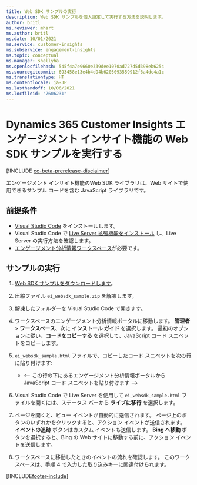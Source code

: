 ```yaml
---
title: Web SDK サンプルの実行
description: Web SDK サンプルを個人設定して実行する方法を説明します。
author: britl
ms.reviewer: mhart
ms.author: britl
ms.date: 10/01/2021
ms.service: customer-insights
ms.subservice: engagement-insights
ms.topic: conceptual
ms.manager: shellyha
ms.openlocfilehash: 545f4a7e9660e339dee1070ad727d5d398eb6254
ms.sourcegitcommit: 693458e13e4b4d94b6205093559912f6a4dc4a1c
ms.translationtype: HT
ms.contentlocale: ja-JP
ms.lasthandoff: 10/06/2021
ms.locfileid: "7606231"
---
```

# <a name="run-the-web-sdk-sample-for-dynamics-365-customer-insights-engagement-insights-capability"></a>Dynamics 365 Customer Insights エンゲージメント インサイト機能の Web SDK サンプルを実行する

[!INCLUDE [cc-beta-prerelease-disclaimer](includes/cc-beta-prerelease-disclaimer.md)]

エンゲージメント インサイト機能のWeb SDK ライブラリは、Web サイトで使用できるサンプル コードを含む JavaScript ライブラリです。

## <a name="prerequisites"></a>前提条件

- [Visual Studio Code](https://code.visualstudio.com/) をインストールします。
- Visual Studio Code で [Live Server 拡張機能をインストール](https://marketplace.visualstudio.com/items?itemName=ritwickdey.LiveServer) し、Live Server の実行方法を確認します。
- [エンゲージメント分析情報ワークスペース](create-workspace.md)が必要です。

## <a name="run-sample"></a>サンプルの実行

1. [Web SDK サンプルをダウンロードします](https://download.pi.dynamics.com/sdk/EngagementInsightsSamples/ei_websdk_sample.zip)。

1. 圧縮ファイル `ei_websdk_sample.zip` を解凍します。

1. 解凍したフォルダーを Visual Studio Code で開きます。

1. ワークスペースのエンゲージメント分析情報ポータルに移動します。 **管理者** > **ワークスペース**、次に **インストール ガイド** を選択します。 最初のオプションに従い、**コードをコピーする** を選択して、JavaScript コード スニペットをコピーします。

1. `ei_websdk_sample.html` ファイルで、コピーしたコード スニペットを次の行に貼り付けます:

   - <-- この行の下にあるエンゲージメント分析情報ポータルから JavaScript コード スニペットを貼り付けます -->

1. Visual Studio Code で Live Server を使用して `ei_websdk_sample.html` ファイルを開くには、ステータス バーから **ライブに移行** を選択します。

1. ページを開くと、ビュー イベントが自動的に送信されます。 ページ上のボタンのいずれかをクリックすると、アクション イベントが送信されます。 **イベントの追跡** ボタンはカスタム イベントも送信します。 **Bing へ移動** ボタンを選択すると、Bing の Web サイトに移動する前に、アクション イベントを送信します。

1. ワークスペースに移動したときのイベントの流れを確認します。 このワークスペースは、手順 4 で入力した取り込みキーに関連付けられます。


[!INCLUDE[footer-include](../includes/footer-banner.md)]
